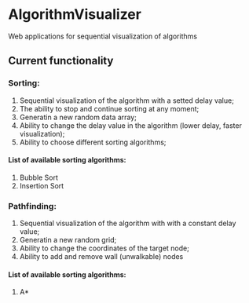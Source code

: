 # AlgorithmVisualizer
Web applications for sequential visualization of algorithms

## Current functionality
### Sorting:
1. Sequential visualization of the algorithm with a setted delay value;
2. The ability to stop and continue sorting at any moment;
3. Generatin a new random data array;
4. Ability to change the delay value in the algorithm (lower delay, faster visualization);
5. Ability to choose different sorting algorithms;

#### List of available sorting algorithms:
1. Bubble Sort
2. Insertion Sort

### Pathfinding:
1. Sequential visualization of the algorithm with with a constant delay value;
2. Generatin a new random grid;
3. Ability to change the coordinates of the target node;
4. Ability to add and remove wall (unwalkable) nodes

#### List of available sorting algorithms:
1. A*
